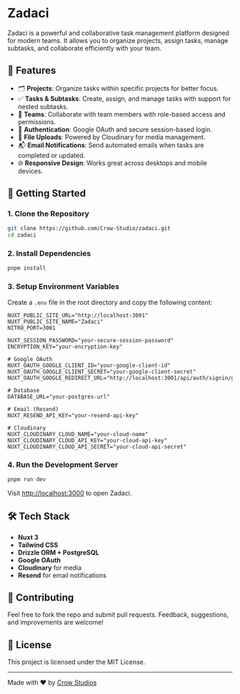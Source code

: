 
# Zadaci

Zadaci is a powerful and collaborative task management platform designed for modern teams. It allows you to organize projects, assign tasks, manage subtasks, and collaborate efficiently with your team.

## 🌟 Features

- 🗂 **Projects**: Organize tasks within specific projects for better focus.
- ✅ **Tasks & Subtasks**: Create, assign, and manage tasks with support for nested subtasks.
- 👥 **Teams**: Collaborate with team members with role-based access and permissions.
- 🔐 **Authentication**: Google OAuth and secure session-based login.
- 📁 **File Uploads**: Powered by Cloudinary for media management.
- 📬 **Email Notifications**: Send automated emails when tasks are completed or updated.
- 🌐 **Responsive Design**: Works great across desktops and mobile devices.

## 🚀 Getting Started

### 1. Clone the Repository

```bash
git clone https://github.com/Crow-Studio/zadaci.git
cd zadaci
```

### 2. Install Dependencies

```bash
pnpm install
```

### 3. Setup Environment Variables

Create a `.env` file in the root directory and copy the following content:

```env
NUXT_PUBLIC_SITE_URL="http://localhost:3001"
NUXT_PUBLIC_SITE_NAME="Zadaci"
NITRO_PORT=3001

NUXT_SESSION_PASSWORD="your-secure-session-password"
ENCRYPTION_KEY="your-encryption-key"

# Google OAuth
NUXT_OAUTH_GOOGLE_CLIENT_ID="your-google-client-id"
NUXT_OAUTH_GOOGLE_CLIENT_SECRET="your-google-client-secret"
NUXT_OAUTH_GOOGLE_REDIRECT_URL="http://localhost:3001/api/auth/signin/google"

# Database
DATABASE_URL="your-postgres-url"

# Email (Resend)
NUXT_RESEND_API_KEY="your-resend-api-key"

# Cloudinary
NUXT_CLOUDINARY_CLOUD_NAME="your-cloud-name"
NUXT_CLOUDINARY_CLOUD_API_KEY="your-cloud-api-key"
NUXT_CLOUDINARY_CLOUD_API_SECRET="your-cloud-api-secret"
```

### 4. Run the Development Server

```bash
pnpm run dev
```

Visit [http://localhost:3000](http://localhost:3000) to open Zadaci.

## 🛠 Tech Stack

- **Nuxt 3**
- **Tailwind CSS**
- **Drizzle ORM + PostgreSQL**
- **Google OAuth**
- **Cloudinary** for media
- **Resend** for email notifications

## 🤝 Contributing

Feel free to fork the repo and submit pull requests. Feedback, suggestions, and improvements are welcome!

## 📄 License

This project is licensed under the MIT License.

---

Made with ❤️ by [Crow Studios](https://github.com/Crow-Studio)

